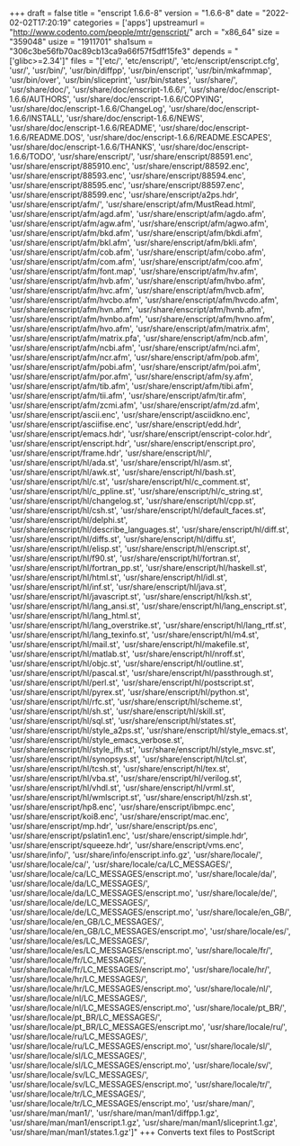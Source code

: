 +++
draft = false
title = "enscript 1.6.6-8"
version = "1.6.6-8"
date = "2022-02-02T17:20:19"
categories = ['apps']
upstreamurl = "http://www.codento.com/people/mtr/genscript/"
arch = "x86_64"
size = "359048"
usize = "1911701"
sha1sum = "306c3be56fb70ac89cb13ca9a66f57f5dff15fe3"
depends = "['glibc>=2.34']"
files = "['etc/', 'etc/enscript/', 'etc/enscript/enscript.cfg', 'usr/', 'usr/bin/', 'usr/bin/diffpp', 'usr/bin/enscript', 'usr/bin/mkafmmap', 'usr/bin/over', 'usr/bin/sliceprint', 'usr/bin/states', 'usr/share/', 'usr/share/doc/', 'usr/share/doc/enscript-1.6.6/', 'usr/share/doc/enscript-1.6.6/AUTHORS', 'usr/share/doc/enscript-1.6.6/COPYING', 'usr/share/doc/enscript-1.6.6/ChangeLog', 'usr/share/doc/enscript-1.6.6/INSTALL', 'usr/share/doc/enscript-1.6.6/NEWS', 'usr/share/doc/enscript-1.6.6/README', 'usr/share/doc/enscript-1.6.6/README.DOS', 'usr/share/doc/enscript-1.6.6/README.ESCAPES', 'usr/share/doc/enscript-1.6.6/THANKS', 'usr/share/doc/enscript-1.6.6/TODO', 'usr/share/enscript/', 'usr/share/enscript/88591.enc', 'usr/share/enscript/885910.enc', 'usr/share/enscript/88592.enc', 'usr/share/enscript/88593.enc', 'usr/share/enscript/88594.enc', 'usr/share/enscript/88595.enc', 'usr/share/enscript/88597.enc', 'usr/share/enscript/88599.enc', 'usr/share/enscript/a2ps.hdr', 'usr/share/enscript/afm/', 'usr/share/enscript/afm/MustRead.html', 'usr/share/enscript/afm/agd.afm', 'usr/share/enscript/afm/agdo.afm', 'usr/share/enscript/afm/agw.afm', 'usr/share/enscript/afm/agwo.afm', 'usr/share/enscript/afm/bkd.afm', 'usr/share/enscript/afm/bkdi.afm', 'usr/share/enscript/afm/bkl.afm', 'usr/share/enscript/afm/bkli.afm', 'usr/share/enscript/afm/cob.afm', 'usr/share/enscript/afm/cobo.afm', 'usr/share/enscript/afm/com.afm', 'usr/share/enscript/afm/coo.afm', 'usr/share/enscript/afm/font.map', 'usr/share/enscript/afm/hv.afm', 'usr/share/enscript/afm/hvb.afm', 'usr/share/enscript/afm/hvbo.afm', 'usr/share/enscript/afm/hvc.afm', 'usr/share/enscript/afm/hvcb.afm', 'usr/share/enscript/afm/hvcbo.afm', 'usr/share/enscript/afm/hvcdo.afm', 'usr/share/enscript/afm/hvn.afm', 'usr/share/enscript/afm/hvnb.afm', 'usr/share/enscript/afm/hvnbo.afm', 'usr/share/enscript/afm/hvno.afm', 'usr/share/enscript/afm/hvo.afm', 'usr/share/enscript/afm/matrix.afm', 'usr/share/enscript/afm/matrix.pfa', 'usr/share/enscript/afm/ncb.afm', 'usr/share/enscript/afm/ncbi.afm', 'usr/share/enscript/afm/nci.afm', 'usr/share/enscript/afm/ncr.afm', 'usr/share/enscript/afm/pob.afm', 'usr/share/enscript/afm/pobi.afm', 'usr/share/enscript/afm/poi.afm', 'usr/share/enscript/afm/por.afm', 'usr/share/enscript/afm/sy.afm', 'usr/share/enscript/afm/tib.afm', 'usr/share/enscript/afm/tibi.afm', 'usr/share/enscript/afm/tii.afm', 'usr/share/enscript/afm/tir.afm', 'usr/share/enscript/afm/zcmi.afm', 'usr/share/enscript/afm/zd.afm', 'usr/share/enscript/ascii.enc', 'usr/share/enscript/asciidkno.enc', 'usr/share/enscript/asciifise.enc', 'usr/share/enscript/edd.hdr', 'usr/share/enscript/emacs.hdr', 'usr/share/enscript/enscript-color.hdr', 'usr/share/enscript/enscript.hdr', 'usr/share/enscript/enscript.pro', 'usr/share/enscript/frame.hdr', 'usr/share/enscript/hl/', 'usr/share/enscript/hl/ada.st', 'usr/share/enscript/hl/asm.st', 'usr/share/enscript/hl/awk.st', 'usr/share/enscript/hl/bash.st', 'usr/share/enscript/hl/c.st', 'usr/share/enscript/hl/c_comment.st', 'usr/share/enscript/hl/c_ppline.st', 'usr/share/enscript/hl/c_string.st', 'usr/share/enscript/hl/changelog.st', 'usr/share/enscript/hl/cpp.st', 'usr/share/enscript/hl/csh.st', 'usr/share/enscript/hl/default_faces.st', 'usr/share/enscript/hl/delphi.st', 'usr/share/enscript/hl/describe_languages.st', 'usr/share/enscript/hl/diff.st', 'usr/share/enscript/hl/diffs.st', 'usr/share/enscript/hl/diffu.st', 'usr/share/enscript/hl/elisp.st', 'usr/share/enscript/hl/enscript.st', 'usr/share/enscript/hl/f90.st', 'usr/share/enscript/hl/fortran.st', 'usr/share/enscript/hl/fortran_pp.st', 'usr/share/enscript/hl/haskell.st', 'usr/share/enscript/hl/html.st', 'usr/share/enscript/hl/idl.st', 'usr/share/enscript/hl/inf.st', 'usr/share/enscript/hl/java.st', 'usr/share/enscript/hl/javascript.st', 'usr/share/enscript/hl/ksh.st', 'usr/share/enscript/hl/lang_ansi.st', 'usr/share/enscript/hl/lang_enscript.st', 'usr/share/enscript/hl/lang_html.st', 'usr/share/enscript/hl/lang_overstrike.st', 'usr/share/enscript/hl/lang_rtf.st', 'usr/share/enscript/hl/lang_texinfo.st', 'usr/share/enscript/hl/m4.st', 'usr/share/enscript/hl/mail.st', 'usr/share/enscript/hl/makefile.st', 'usr/share/enscript/hl/matlab.st', 'usr/share/enscript/hl/nroff.st', 'usr/share/enscript/hl/objc.st', 'usr/share/enscript/hl/outline.st', 'usr/share/enscript/hl/pascal.st', 'usr/share/enscript/hl/passthrough.st', 'usr/share/enscript/hl/perl.st', 'usr/share/enscript/hl/postscript.st', 'usr/share/enscript/hl/pyrex.st', 'usr/share/enscript/hl/python.st', 'usr/share/enscript/hl/rfc.st', 'usr/share/enscript/hl/scheme.st', 'usr/share/enscript/hl/sh.st', 'usr/share/enscript/hl/skill.st', 'usr/share/enscript/hl/sql.st', 'usr/share/enscript/hl/states.st', 'usr/share/enscript/hl/style_a2ps.st', 'usr/share/enscript/hl/style_emacs.st', 'usr/share/enscript/hl/style_emacs_verbose.st', 'usr/share/enscript/hl/style_ifh.st', 'usr/share/enscript/hl/style_msvc.st', 'usr/share/enscript/hl/synopsys.st', 'usr/share/enscript/hl/tcl.st', 'usr/share/enscript/hl/tcsh.st', 'usr/share/enscript/hl/tex.st', 'usr/share/enscript/hl/vba.st', 'usr/share/enscript/hl/verilog.st', 'usr/share/enscript/hl/vhdl.st', 'usr/share/enscript/hl/vrml.st', 'usr/share/enscript/hl/wmlscript.st', 'usr/share/enscript/hl/zsh.st', 'usr/share/enscript/hp8.enc', 'usr/share/enscript/ibmpc.enc', 'usr/share/enscript/koi8.enc', 'usr/share/enscript/mac.enc', 'usr/share/enscript/mp.hdr', 'usr/share/enscript/ps.enc', 'usr/share/enscript/pslatin1.enc', 'usr/share/enscript/simple.hdr', 'usr/share/enscript/squeeze.hdr', 'usr/share/enscript/vms.enc', 'usr/share/info/', 'usr/share/info/enscript.info.gz', 'usr/share/locale/', 'usr/share/locale/ca/', 'usr/share/locale/ca/LC_MESSAGES/', 'usr/share/locale/ca/LC_MESSAGES/enscript.mo', 'usr/share/locale/da/', 'usr/share/locale/da/LC_MESSAGES/', 'usr/share/locale/da/LC_MESSAGES/enscript.mo', 'usr/share/locale/de/', 'usr/share/locale/de/LC_MESSAGES/', 'usr/share/locale/de/LC_MESSAGES/enscript.mo', 'usr/share/locale/en_GB/', 'usr/share/locale/en_GB/LC_MESSAGES/', 'usr/share/locale/en_GB/LC_MESSAGES/enscript.mo', 'usr/share/locale/es/', 'usr/share/locale/es/LC_MESSAGES/', 'usr/share/locale/es/LC_MESSAGES/enscript.mo', 'usr/share/locale/fr/', 'usr/share/locale/fr/LC_MESSAGES/', 'usr/share/locale/fr/LC_MESSAGES/enscript.mo', 'usr/share/locale/hr/', 'usr/share/locale/hr/LC_MESSAGES/', 'usr/share/locale/hr/LC_MESSAGES/enscript.mo', 'usr/share/locale/nl/', 'usr/share/locale/nl/LC_MESSAGES/', 'usr/share/locale/nl/LC_MESSAGES/enscript.mo', 'usr/share/locale/pt_BR/', 'usr/share/locale/pt_BR/LC_MESSAGES/', 'usr/share/locale/pt_BR/LC_MESSAGES/enscript.mo', 'usr/share/locale/ru/', 'usr/share/locale/ru/LC_MESSAGES/', 'usr/share/locale/ru/LC_MESSAGES/enscript.mo', 'usr/share/locale/sl/', 'usr/share/locale/sl/LC_MESSAGES/', 'usr/share/locale/sl/LC_MESSAGES/enscript.mo', 'usr/share/locale/sv/', 'usr/share/locale/sv/LC_MESSAGES/', 'usr/share/locale/sv/LC_MESSAGES/enscript.mo', 'usr/share/locale/tr/', 'usr/share/locale/tr/LC_MESSAGES/', 'usr/share/locale/tr/LC_MESSAGES/enscript.mo', 'usr/share/man/', 'usr/share/man/man1/', 'usr/share/man/man1/diffpp.1.gz', 'usr/share/man/man1/enscript.1.gz', 'usr/share/man/man1/sliceprint.1.gz', 'usr/share/man/man1/states.1.gz']"
+++
Converts text files to PostScript